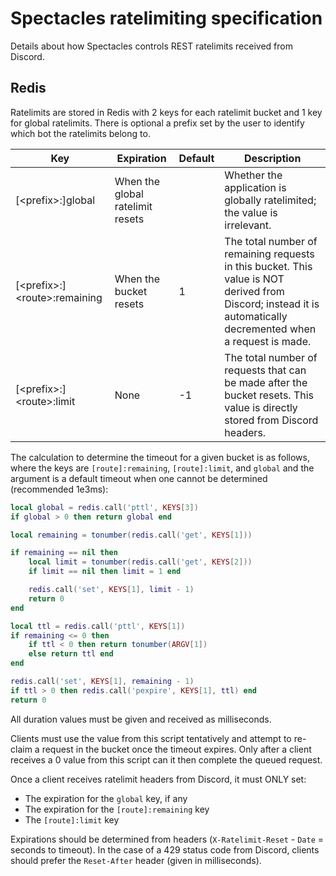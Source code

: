 # Spectacles ratelimiting specification

Details about how Spectacles controls REST ratelimits received from Discord.

## Redis

Ratelimits are stored in Redis with 2 keys for each ratelimit bucket and 1 key for global ratelimits. There is optional a prefix set by the user to identify which bot the ratelimits belong to.

| Key                                | Expiration                       | Default | Description                                                                                                                                                    |
|------------------------------------|----------------------------------|---------|----------------------------------------------------------------------------------------------------------------------------------------------------------------|
| \[\<prefix\>:\]global              | When the global ratelimit resets |         | Whether the application is globally ratelimited; the value is irrelevant.                                                                                      |
| \[\<prefix\>:\]\<route\>:remaining | When the bucket resets           | 1       | The total number of remaining requests in this bucket. This value is NOT derived from Discord; instead it is automatically decremented when a request is made. |
| \[\<prefix\>:\]\<route\>:limit     | None                             | -1      | The total number of requests that can be made after the bucket resets. This value is directly stored from Discord headers.                                     |

The calculation to determine the timeout for a given bucket is as follows, where the keys are `[route]:remaining`, `[route]:limit`, and `global` and the argument is a default timeout when one cannot be determined (recommended 1e3ms):

```lua
local global = redis.call('pttl', KEYS[3])
if global > 0 then return global end

local remaining = tonumber(redis.call('get', KEYS[1]))

if remaining == nil then
	local limit = tonumber(redis.call('get', KEYS[2]))
	if limit == nil then limit = 1 end

	redis.call('set', KEYS[1], limit - 1)
	return 0
end

local ttl = redis.call('pttl', KEYS[1])
if remaining <= 0 then
	if ttl < 0 then return tonumber(ARGV[1])
	else return ttl end
end

redis.call('set', KEYS[1], remaining - 1)
if ttl > 0 then redis.call('pexpire', KEYS[1], ttl) end
return 0
```

All duration values must be given and received as milliseconds.

Clients must use the value from this script tentatively and attempt to re-claim a request in the bucket once the timeout expires. Only after a client receives a 0 value from this script can it then complete the queued request.

Once a client receives ratelimit headers from Discord, it must ONLY set:

- The expiration for the `global` key, if any
- The expiration for the `[route]:remaining` key
- The `[route]:limit` key

Expirations should be determined from headers (`X-Ratelimit-Reset` - `Date` = seconds to timeout). In the case of a 429 status code from Discord, clients should prefer the `Reset-After` header (given in milliseconds).
